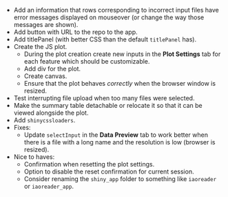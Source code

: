  - Add an information that rows corresponding to incorrect input files have error messages displayed on mouseover (or change the way those messages are shown).
 - Add button with URL to the repo to the app.
 - Add titlePanel (with better CSS than the default `titlePanel` has).
 - Create the JS plot.
    - During the plot creation create new inputs in the **Plot Settings** tab for each feature which should be customizable.
    - Add div for the plot.
    - Create canvas.
    - Ensure that the plot behaves *correctly* when the browser window is resized.
 - Test interrupting file upload when too many files were selected.
 - Make the summary table detachable or relocate it so that it can be viewed alongside the plot.
 - Add `shinycssloaders`.
 - Fixes:
    - Update `selectInput` in the **Data Preview** tab to work better when there is a file with a long name and the resolution is low (browser is resized).
 - Nice to haves:
    - Confirmation when resetting the plot settings.
    - Option to disable the reset confirmation for current session.
    - Consider renaming the `shiny_app` folder to something like `iaoreader` or `iaoreader_app`.
